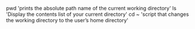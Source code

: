 pwd 'prints the absolute path name of the current working directory'
ls 'Display the contents list of your current directory'
cd ~ 'script that changes the working directory to the user’s home directory'
